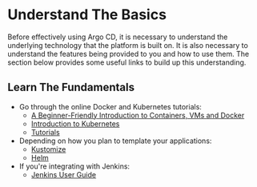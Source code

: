 # Understand The Basics

Before effectively using Argo CD, it is necessary to understand the underlying technology that the platform is built on. It is also necessary to understand the features being provided to you and how to use them. The section below provides some useful links to build up this understanding.
 
## Learn The Fundamentals

* Go through the online Docker and Kubernetes tutorials:
	* [A Beginner-Friendly Introduction to Containers, VMs and Docker](https://medium.freecodecamp.org/a-beginner-friendly-introduction-to-containers-vms-and-docker-79a9e3e119b)
	* [Introduction to Kubernetes](https://www.edx.org/course/introduction-to-kubernetes)
	* [Tutorials](https://kubernetes.io/docs/tutorials/)
* Depending on how you plan to template your applications:
    * [Kustomize](https://kustomize.io) 
    * [Helm](https://helm.sh)
* If you're integrating with Jenkins:
	* [Jenkins User Guide](https://jenkins.io)
